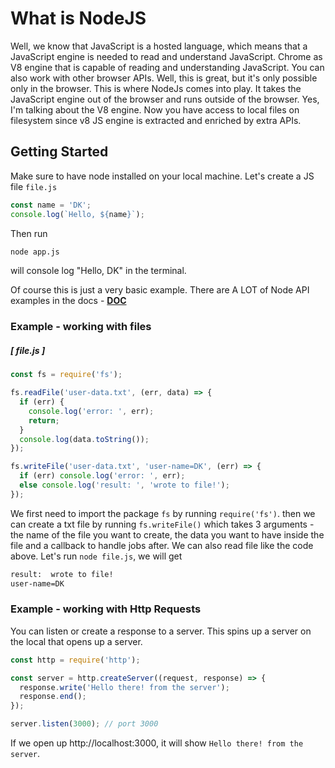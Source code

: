 # What is NodeJS

Well, we know that JavaScript is a hosted language, which means that a JavaScript engine is needed to read and understand JavaScript.
Chrome as V8 engine that is capable of reading and understanding JavaScript. You can also work with other browser APIs. Well, this is great, but it's only possible only in the browser.
This is where NodeJs comes into play. It takes the JavaScript engine out of the browser and runs outside of the browser. Yes, I'm talking about the V8 engine. Now you have access to local files on filesystem since v8 JS engine is extracted and enriched by extra APIs.

## Getting Started

Make sure to have node installed on your local machine.
Let's create a JS file `file.js`

```javascript
const name = 'DK';
console.log(`Hello, ${name}`);
```

Then run
```bash
node app.js
```

will console log "Hello, DK" in the terminal.

Of course this is just a very basic example.
There are A LOT of Node API examples in the docs - **[DOC](https://nodejs.org/api/)**

### Example - working with files

##### [ file.js ]
```javascript
const fs = require('fs');

fs.readFile('user-data.txt', (err, data) => {
  if (err) {
    console.log('error: ', err);
    return;
  }
  console.log(data.toString());
});

fs.writeFile('user-data.txt', 'user-name=DK', (err) => {
  if (err) console.log('error: ', err);
  else console.log('result: ', 'wrote to file!');
});
```

We first need to import the package `fs` by running `require('fs')`. then we can create a txt file by running `fs.writeFile()` which takes 3 arguments - the name of the file you want to create, the data you want to have inside the file and a callback to handle jobs after. We can also read file like the code above.
Let's run `node file.js`, we will get

```bash
result:  wrote to file!
user-name=DK
```

### Example - working with Http Requests

You can listen or create a response to a server.
This spins up a server on the local that opens up a server.

```javascript
const http = require('http');

const server = http.createServer((request, response) => {
  response.write('Hello there! from the server');
  response.end();
});

server.listen(3000); // port 3000
```

If we open up http://localhost:3000, it will show `Hello there! from the server`.

